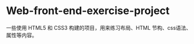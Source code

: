 <!--
 * @Author: your name
 * @Date: 2020-08-29 09:27:38
 * @LastEditTime: 2020-09-08 17:05:44
 * @LastEditors: your name
 * @Description: In User Settings Edit
 * @FilePath: /Web-front-end-exercise-project/README.md
-->
# Web-front-end-exercise-project
一些使用 HTML5 和 CSS3 构建的项目，用来练习布局、HTML 节构、css语法、属性等内容。